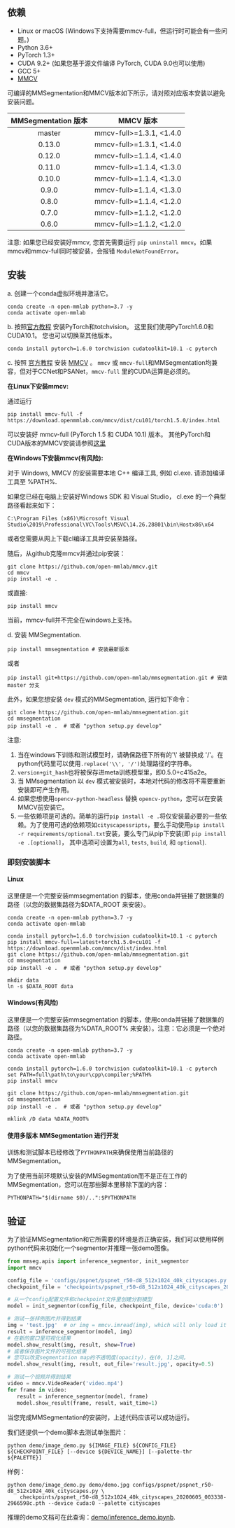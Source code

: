 ## 依赖

- Linux or macOS (Windows下支持需要mmcv-full，但运行时可能会有一些问题。)
- Python 3.6+
- PyTorch 1.3+
- CUDA 9.2+ (如果您基于源文件编译 PyTorch, CUDA 9.0也可以使用)
- GCC 5+
- [MMCV](https://mmcv.readthedocs.io/en/latest/#installation)

可编译的MMSegmentation和MMCV版本如下所示，请对照对应版本安装以避免安装问题。

| MMSegmentation 版本 |    MMCV 版本     |
|:-------------------:|:-------------------:|
| master              | mmcv-full>=1.3.1, <1.4.0 |
| 0.13.0              | mmcv-full>=1.3.1, <1.4.0 |
| 0.12.0              | mmcv-full>=1.1.4, <1.4.0 |
| 0.11.0              | mmcv-full>=1.1.4, <1.3.0 |
| 0.10.0              | mmcv-full>=1.1.4, <1.3.0 |
| 0.9.0               | mmcv-full>=1.1.4, <1.3.0 |
| 0.8.0               | mmcv-full>=1.1.4, <1.2.0 |
| 0.7.0               | mmcv-full>=1.1.2, <1.2.0 |
| 0.6.0               | mmcv-full>=1.1.2, <1.2.0 |

注意: 如果您已经安装好mmcv, 您首先需要运行 `pip uninstall mmcv`。如果mmcv和mmcv-full同时被安装，会报错 `ModuleNotFoundError`。

## 安装

a. 创建一个conda虚拟环境并激活它。

```shell
conda create -n open-mmlab python=3.7 -y
conda activate open-mmlab

```

b. 按照[官方教程](https://pytorch.org/) 安装PyTorch和totchvision。
这里我们使用PyTorch1.6.0和CUDA10.1。
您也可以切换至其他版本。

```shell
conda install pytorch=1.6.0 torchvision cudatoolkit=10.1 -c pytorch
```

c. 按照 [官方教程](https://mmcv.readthedocs.io/en/latest/#installation) 安装 [MMCV](https://mmcv.readthedocs.io/en/latest/) 。
`mmcv` 或 `mmcv-full`和MMSegmentation均兼容，但对于CCNet和PSANet，`mmcv-full` 里的CUDA运算是必须的。

**在Linux下安装mmcv:**

通过运行

```shell
pip install mmcv-full -f https://download.openmmlab.com/mmcv/dist/cu101/torch1.5.0/index.html
```

可以安装好 mmcv-full (PyTorch 1.5 和 CUDA 10.1) 版本。
其他PyTorch和CUDA版本的MMCV安装请参照[这里](https://mmcv.readthedocs.io/en/latest/#install-with-pip)

**在Windows下安装mmcv(有风险):**

对于 Windows, MMCV 的安装需要本地 C++ 编译工具, 例如 cl.exe. 请添加编译工具至 %PATH%.

如果您已经在电脑上安装好Windows SDK 和 Visual Studio， cl.exe 的一个典型路径看起来如下：

```shell
C:\Program Files (x86)\Microsoft Visual Studio\2019\Professional\VC\Tools\MSVC\14.26.28801\bin\Hostx86\x64
```

或者您需要从网上下载cl编译工具并安装至路径。

随后，从github克隆mmcv并通过pip安装：

```shell
git clone https://github.com/open-mmlab/mmcv.git
cd mmcv
pip install -e .
```

或直接:

```shell
pip install mmcv
```

当前，mmcv-full并不完全在windows上支持。

d. 安装 MMSegmentation.

```shell
pip install mmsegmentation # 安装最新版本
```

或者

```shell
pip install git+https://github.com/open-mmlab/mmsegmentation.git # 安装 master 分支
```

此外，如果您想安装 `dev` 模式的MMSegmentation, 运行如下命令：

```shell
git clone https://github.com/open-mmlab/mmsegmentation.git
cd mmsegmentation
pip install -e .  # 或者 "python setup.py develop"
```

注意:

1. 当在windows下训练和测试模型时，请确保路径下所有的'\\' 被替换成 '/'。在python代码里可以使用`.replace('\\', '/')`处理路径的字符串。
2. `version+git_hash`也将被保存进meta训练模型里，即0.5.0+c415a2e。
3. 当 MMsegmentation 以 `dev` 模式被安装时，本地对代码的修改将不需要重新安装即可产生作用。
4. 如果您想使用`opencv-python-headless` 替换 `opencv-python`，您可以在安装MMCV前安装它。
5. 一些依赖项是可选的。简单的运行`pip install -e .`将仅安装最必要的一些依赖。为了使用可选的依赖项如`cityscapessripts`，要么手动使用`pip install -r requirements/optional.txt`安装，要么专门从pip下安装(即 `pip install -e .[optional]`， 其中选项可设置为`all`, `tests`, `build`, 和 `optional`).

### 即刻安装脚本

#### Linux

这里便是一个完整安装mmsegmentation 的脚本，使用conda并链接了数据集的路径（以您的数据集路径为$DATA_ROOT 来安装）。

```shell
conda create -n open-mmlab python=3.7 -y
conda activate open-mmlab

conda install pytorch=1.6.0 torchvision cudatoolkit=10.1 -c pytorch
pip install mmcv-full==latest+torch1.5.0+cu101 -f https://download.openmmlab.com/mmcv/dist/index.html
git clone https://github.com/open-mmlab/mmsegmentation.git
cd mmsegmentation
pip install -e .  # 或者 "python setup.py develop"

mkdir data
ln -s $DATA_ROOT data
```

#### Windows(有风险)

这里便是一个完整安装mmsegmentation 的脚本，使用conda并链接了数据集的路径（以您的数据集路径为%DATA_ROOT% 来安装）。注意：它必须是一个绝对路径。

```shell
conda create -n open-mmlab python=3.7 -y
conda activate open-mmlab

conda install pytorch=1.6.0 torchvision cudatoolkit=10.1 -c pytorch
set PATH=full\path\to\your\cpp\compiler;%PATH%
pip install mmcv

git clone https://github.com/open-mmlab/mmsegmentation.git
cd mmsegmentation
pip install -e .  # 或者 "python setup.py develop"

mklink /D data %DATA_ROOT%
```

#### 使用多版本 MMSegmentation 进行开发

训练和测试脚本已经修改了`PYTHONPATH`来确保使用当前路径的MMSegmentation。

为了使用当前环境默认安装的MMSegmentation而不是正在工作的MMSegmentation，您可以在那些脚本里移除下面的内容：

```shell
PYTHONPATH="$(dirname $0)/..":$PYTHONPATH
```

## 验证

为了验证MMSegmentation和它所需要的环境是否正确安装，我们可以使用样例python代码来初始化一个segmentor并推理一张demo图像。

```python
from mmseg.apis import inference_segmentor, init_segmentor
import mmcv

config_file = 'configs/pspnet/pspnet_r50-d8_512x1024_40k_cityscapes.py'
checkpoint_file = 'checkpoints/pspnet_r50-d8_512x1024_40k_cityscapes_20200605_003338-2966598c.pth'

# 从一个config配置文件和checkpoint文件里创建分割模型
model = init_segmentor(config_file, checkpoint_file, device='cuda:0')

# 测试一张样例图片并得到结果
img = 'test.jpg'  # or img = mmcv.imread(img), which will only load it once
result = inference_segmentor(model, img)
# 在新的窗口里可视化结果
model.show_result(img, result, show=True)
# 或者保存图片文件的可视化结果
# 您可以改变segmentation map的不透明度(opacity)，在(0, 1]之间。
model.show_result(img, result, out_file='result.jpg', opacity=0.5)

# 测试一个视频并得到结果
video = mmcv.VideoReader('video.mp4')
for frame in video:
   result = inference_segmentor(model, frame)
   model.show_result(frame, result, wait_time=1)
```

当您完成MMSegmentation的安装时，上述代码应该可以成功运行。

我们还提供一个demo脚本去测试单张图片：

```shell
python demo/image_demo.py ${IMAGE_FILE} ${CONFIG_FILE} ${CHECKPOINT_FILE} [--device ${DEVICE_NAME}] [--palette-thr ${PALETTE}]
```

样例：

```shell
python demo/image_demo.py demo/demo.jpg configs/pspnet/pspnet_r50-d8_512x1024_40k_cityscapes.py \
    checkpoints/pspnet_r50-d8_512x1024_40k_cityscapes_20200605_003338-2966598c.pth --device cuda:0 --palette cityscapes
```

推理的demo文档可在此查询：[demo/inference_demo.ipynb](../demo/inference_demo.ipynb).
